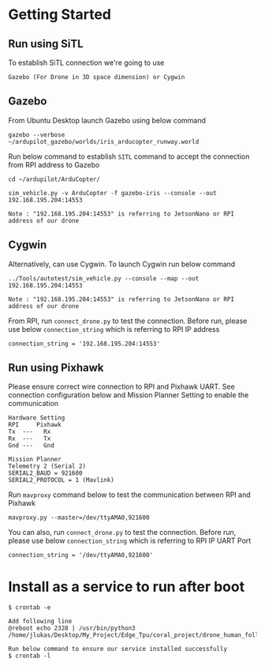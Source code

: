 # Getting Started

## Run using SiTL

To establish SiTL connection we're going to use
```
Gazebo (For Drone in 3D space dimension) or Cygwin
```

## Gazebo
From Ubuntu Desktop launch Gazebo using below command
```
gazebo --verbose ~/ardupilot_gazebo/worlds/iris_arducopter_runway.world
```

Run below command to establish `SITL` command to accept the connection from RPI address to Gazebo
```
cd ~/ardupilot/ArduCopter/

sim_vehicle.py -v ArduCopter -f gazebo-iris --console --out 192.168.195.204:14553

Note : "192.168.195.204:14553" is referring to JetsonNano or RPI address of our drone
```

## Cygwin
Alternatively, can use Cygwin. To launch Cygwin run below command
```
../Tools/autotest/sim_vehicle.py --console --map --out 192.168.195.204:14553

Note : "192.168.195.204:14553" is referring to JetsonNano or RPI address of our drone
```

From RPI, run `connect_drone.py` to test the connection. Before run, please use below `connection_string` which is referring to RPI IP address
```
connection_string = '192.168.195.204:14553'
```
## Run using Pixhawk

Please ensure correct wire connection to RPI and Pixhawk UART. See connection
configuration below and Mission Planner Setting to enable the communication

```
Hardware Setting
RPI     Pixhawk
Tx  ---   Rx
Rx  ---   Tx
Gnd ---   Gnd

Mission Planner
Telemetry 2 (Serial 2)
SERIAL2_BAUD = 921600
SERIAL2_PROTOCOL = 1 (Mavlink)
```

Run `mavproxy` command below to test the communication between RPI and Pixhawk
```
mavproxy.py --master=/dev/ttyAMA0,921600
```

You can also, run `connect_drone.py` to test the connection. Before run, please use below `connection_string` which is referring to RPI IP UART Port
```
connection_string = '/dev/ttyAMA0,921600'
```

# Install as a service to run after boot
```
$ crontab -e

Add following line
@reboot echo 2328 | /usr/bin/python3 /home/jlukas/Desktop/My_Project/Edge_Tpu/coral_project/drone_human_following_rpi_edgetpu/main.py

Run below command to ensure our service installed successfully
$ crontab -l

```